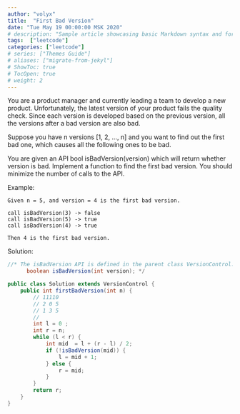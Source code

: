 ```yaml
---
author: "volyx"
title:  "First Bad Version"
date: "Tue May 19 00:00:00 MSK 2020"
# description: "Sample article showcasing basic Markdown syntax and formatting for HTML elements."
tags:  ["leetcode"]
categories: ["leetcode"]
# series: ["Themes Guide"]
# aliases: ["migrate-from-jekyl"]
# ShowToc: true
# TocOpen: true
# weight: 2
---
```


You are a product manager and currently leading a team to develop a new product. Unfortunately, the latest version of your product fails the quality check. Since each version is developed based on the previous version, all the versions after a bad version are also bad.

Suppose you have n versions [1, 2, ..., n] and you want to find out the first bad one, which causes all the following ones to be bad.

You are given an API bool isBadVersion(version) which will return whether version is bad. Implement a function to find the first bad version. You should minimize the number of calls to the API.

Example:
```
Given n = 5, and version = 4 is the first bad version.

call isBadVersion(3) -> false
call isBadVersion(5) -> true
call isBadVersion(4) -> true

Then 4 is the first bad version. 
```

 
Solution: 

```java
//* The isBadVersion API is defined in the parent class VersionControl.
      boolean isBadVersion(int version); */

public class Solution extends VersionControl {
    public int firstBadVersion(int n) {
        // 11110 
        // 2 0 5
        // 1 3 5 
        // 
        int l = 0 ;
        int r = n;
        while (l < r) {
            int mid  = l + (r - l) / 2;
            if (!isBadVersion(mid)) {
                l = mid + 1;
            } else {
                r = mid;
            }
        }
        return r;
    }
}
